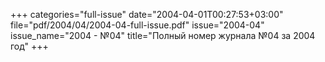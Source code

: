 +++
categories="full-issue"
date="2004-04-01T00:27:53+03:00"
file="pdf/2004/04/2004-04-full-issue.pdf"
issue="2004-04"
issue_name="2004 - №04"
title="Полный номер журнала №04 за 2004 год"
+++
